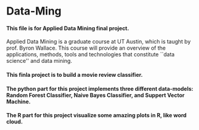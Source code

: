 # Data-Ming

#### This file is for Applied Data Mining final project.
Applied Data Mining is a graduate course at UT Austin, which is taught by prof. Byron Wallace. This course will provide an overview of the applications, methods, tools and technologies that constitute ``data science'' and data mining.

#### This finla project is to build a movie review classifier.

#### The python part for this project implements three different data-models: Random Forest Classifier, Naive Bayes Classifier, and Suppert Vector Machine.
#### The R part for this project visualize some amazing plots in R, like word cloud.
